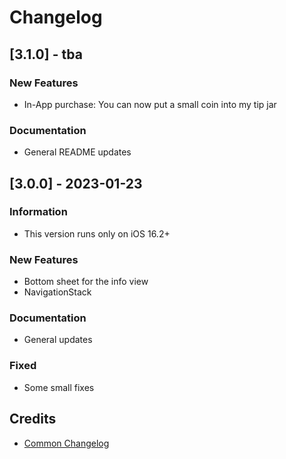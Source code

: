 # Changelog

## [3.1.0] - tba
### New Features
- In-App purchase: You can now put a small coin into my tip jar
### Documentation
- General README updates

## [3.0.0] - 2023-01-23
### Information
- This version runs only on iOS 16.2+
### New Features
- Bottom sheet for the info view
- NavigationStack
### Documentation
- General updates
### Fixed
- Some small fixes


## Credits
- [Common Changelog](https://common-changelog.org/)
